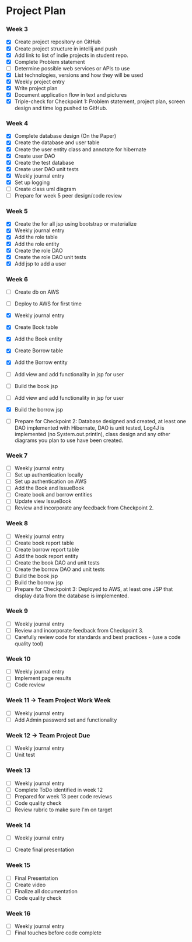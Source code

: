 
# Project Plan

### Week 3
- [X] Create project repository on GitHub
- [X] Create project structure in intellij and push
- [X] Add link to list of indie projects in student repo.
- [X] Complete Problem statement
- [ ] Determine possible web services or APIs to use
- [X] List technologies, versions and how they will be used
- [X] Weekly project entry
- [X] Write project plan
- [X] Document application flow in text and pictures
- [X] Triple-check for Checkpoint 1: Problem statement, project plan, screen design and time log pushed to GitHub.

### Week 4
- [X] Complete database design (On the Paper)
- [X] Create the database and user table
- [X] Create the user entity class and annotate for hibernate
- [X] Create user DAO
- [X] Create the test database
- [X] Create user DAO unit tests
- [X] Weekly journal entry
- [X] Set up logging
- [ ] Create class uml diagram
- [ ] Prepare for week 5 peer design/code review

### Week 5
- [X] Create the for all jsp using bootstrap or materialize
- [X] Weekly journal entry
- [X] Add the role table
- [X] Add the role entity
- [X] Create the role DAO
- [X] Create the role DAO unit tests
- [X] Add jsp to add a user

### Week 6
- [ ] Create db on AWS
- [ ] Deploy to AWS for first time
- [X] Weekly journal entry
- [X] Create Book table
- [X] Add the Book entity
- [X] Create Borrow table
- [X] Add the Borrow entity
- [ ] Add view and add functionality in jsp for user
- [ ] Build the book jsp
- [ ] Add view and add functionality in jsp for user
- [X] Build the borrow jsp
- [ ] Prepare for Checkpoint 2: Database designed and created, at least one DAO implemented with Hibernate, 
DAO is unit tested, Log4J is implemented (no System.out.println), class design and any other diagrams you plan
to use have been created.


### Week 7
- [ ] Weekly journal entry
- [ ] Set up authentication locally
- [ ] Set up authentication on AWS
- [ ] Add the Book and IssueBook
- [ ] Create book and borrow entities
- [ ] Update view IssueBook 
- [ ] Review and incorporate any feedback from Checkpoint 2.

### Week 8
- [ ] Weekly journal entry
- [ ] Create book report table
- [ ] Create borrow report table
- [ ] Add the book report entity
- [ ] Create the book DAO and unit tests
- [ ] Create the borrow DAO and unit tests
- [ ] Build the book jsp
- [ ] Build the borrow jsp
- [ ] Prepare for Checkpoint 3: Deployed to AWS, at least one JSP that display data from the database is implemented.

### Week 9
- [ ] Weekly journal entry
- [ ] Review and incorporate feedback from Checkpoint 3.
- [ ] Carefully review code for standards and best practices - (use a code quality tool)

### Week 10
- [ ] Weekly journal entry
- [ ] Implement page results
- [ ] Code review

### Week 11 -> Team Project Work Week
- [ ] Weekly journal entry
- [ ] Add Admin password set and functionality 

### Week 12 -> Team Project Due
- [ ] Weekly journal entry
- [ ] Unit test

### Week 13
- [ ] Weekly journal entry
- [ ] Complete ToDo identified in week 12
- [ ] Prepared for week 13 peer code reviews
- [ ] Code quality check
- [ ] Review rubric to make sure I'm on target

### Week 14
- [ ] Weekly journal entry
- [ ] Create final presentation


### Week 15
- [ ] Final Presentation
- [ ] Create video
- [ ] Finalize all documentation
- [ ] Code quality check

### Week 16
- [ ] Weekly journal entry
- [ ] Final touches before code complete